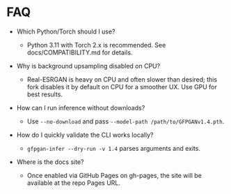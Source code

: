 # FAQ

- Which Python/Torch should I use?
  - Python 3.11 with Torch 2.x is recommended. See docs/COMPATIBILITY.md for details.

- Why is background upsampling disabled on CPU?
  - Real-ESRGAN is heavy on CPU and often slower than desired; this fork disables it by default on CPU for a smoother UX. Use GPU for best results.

- How can I run inference without downloads?
  - Use `--no-download` and pass `--model-path /path/to/GFPGANv1.4.pth`.

- How do I quickly validate the CLI works locally?
  - `gfpgan-infer --dry-run -v 1.4` parses arguments and exits.

- Where is the docs site?
  - Once enabled via GitHub Pages on gh-pages, the site will be available at the repo Pages URL.
